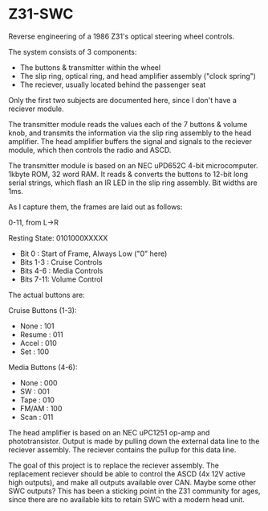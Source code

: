 # Z31-SWC

Reverse engineering of a 1986 Z31's optical steering wheel controls. 

The system consists of 3 components:
* The buttons & transmitter within the wheel
* The slip ring, optical ring, and head amplifier assembly ("clock spring") 
* The reciever, usually located behind the passenger seat

Only the first two subjects are documented here, since I don't have a reciever module. 

The transmitter module reads the values each of the 7 buttons & volume knob, and transmits the information via the slip ring assembly to the head amplifier. The head amplifier buffers the signal and signals to the reciever module, which then controls the radio and ASCD. 

The transmitter module is based on an NEC uPD652C 4-bit microcomputer. 1kbyte ROM, 32 word RAM. It reads & converts the buttons to 12-bit long serial strings, which flash an IR LED in the slip ring assembly. Bit widths are 1ms. 


As I capture them, the frames are laid out as follows:

0-11, from L->R

Resting State: 0101000XXXXX
* Bit 0    : Start of Frame, Always Low ("0" here)
* Bits 1-3 : Cruise Controls
* Bits 4-6 : Media Controls
* Bits 7-11: Volume Control

The actual buttons are:

Cruise Buttons (1-3):
* None	: 101
* Resume	: 011
* Accel	: 010
* Set		: 100

Media Buttons (4-6):
* None	: 000
* SW		: 001
* Tape	: 010
* FM/AM	: 100
* Scan	: 011


The head amplifier is based on an NEC uPC1251 op-amp and phototransistor. Output is made by pulling down the external data line to the reciever assembly. The reciever contains the pullup for this data line. 

The goal of this project is to replace the reciever assembly. The replacement reciever should be able to control the ASCD (4x 12V active high outputs), and make all outputs available over CAN. Maybe some other SWC outputs? This has been a sticking point in the Z31 community for ages, since there are no available kits to retain SWC with a modern head unit. 
